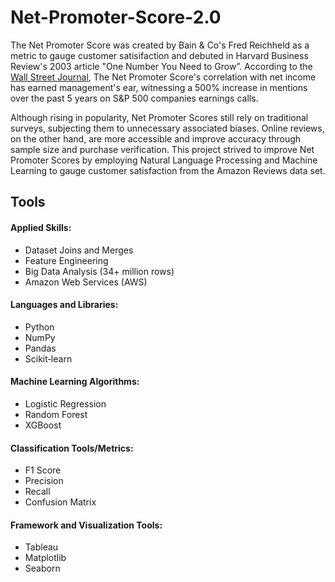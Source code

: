 # Net-Promoter-Score-2.0

The Net Promoter Score was created by Bain & Co's Fred Reichheld as a metric to gauge customer satisifaction and debuted in Harvard Business Review's 2003 article "One Number You Need to Grow”. According to the [Wall Street Journal](https://www.wsj.com/articles/the-dubious-management-fad-sweeping-corporate-america-11557932084), The Net Promoter Score's correlation with net income has earned management's ear, witnessing a 500% increase in mentions over the past 5 years on S&P 500 companies earnings calls.

Although rising in popularity, Net Promoter Scores still rely on traditional surveys, subjecting them to unnecessary associated biases. Online reviews, on the other hand, are more accessible and improve accuracy through sample size and purchase verification. This project strived to improve Net Promoter Scores by employing Natural Language Processing and Machine Learning to gauge customer satisfaction from the Amazon Reviews data set.



## Tools

#### Applied Skills:

* Dataset Joins and Merges
* Feature Engineering
* Big Data Analysis (34+ million rows)
* Amazon Web Services (AWS)

#### Languages and Libraries:

* Python
* NumPy
* Pandas
* Scikit‐learn

#### Machine Learning Algorithms:

* Logistic Regression
* Random Forest
* XGBoost

#### Classification Tools/Metrics:

* F1 Score
* Precision
* Recall
* Confusion Matrix

#### Framework and Visualization Tools:

* Tableau
* Matplotlib
* Seaborn

